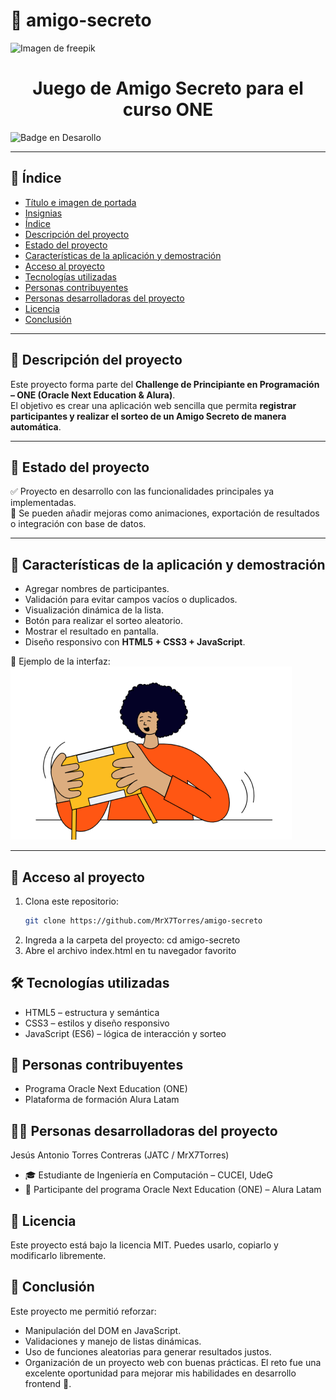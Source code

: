 # 🎁 amigo-secreto  
![Imagen de freepik](https://github.com/user-attachments/assets/64b81949-827e-4467-81d5-9ccb24e0eb26)  
<h1 align="center"> Juego de Amigo Secreto para el curso ONE </h1>  

![Badge en Desarollo](https://img.shields.io/badge/STATUS-FINALIZADO-green)  

---

## 📑 Índice  
* [Título e imagen de portada](#-amigo-secreto)  
* [Insignias](#insignias)  
* [Índice](#-índice)  
* [Descripción del proyecto](#-descripción-del-proyecto)  
* [Estado del proyecto](#-estado-del-proyecto)  
* [Características de la aplicación y demostración](#-características-de-la-aplicación-y-demostración)  
* [Acceso al proyecto](#-acceso-al-proyecto)  
* [Tecnologías utilizadas](#-tecnologías-utilizadas)  
* [Personas contribuyentes](#-personas-contribuyentes)  
* [Personas desarrolladoras del proyecto](#-personas-desarrolladoras-del-proyecto)  
* [Licencia](#-licencia)  
* [Conclusión](#-conclusión)  

---

## 📖 Descripción del proyecto  

Este proyecto forma parte del **Challenge de Principiante en Programación – ONE (Oracle Next Education & Alura)**.  
El objetivo es crear una aplicación web sencilla que permita **registrar participantes y realizar el sorteo de un Amigo Secreto de manera automática**.  

---

## 📌 Estado del proyecto  

✅ Proyecto en desarrollo con las funcionalidades principales ya implementadas.  
🚀 Se pueden añadir mejoras como animaciones, exportación de resultados o integración con base de datos.  

---

## 🎯 Características de la aplicación y demostración  

- Agregar nombres de participantes.  
- Validación para evitar campos vacíos o duplicados.  
- Visualización dinámica de la lista.  
- Botón para realizar el sorteo aleatorio.  
- Mostrar el resultado en pantalla.  
- Diseño responsivo con **HTML5 + CSS3 + JavaScript**.  

📸 Ejemplo de la interfaz:  
![Imagen representativa](assets/amigo-secreto.png)  

---

## 🔗 Acceso al proyecto  

1. Clona este repositorio:  
   ```bash
   git clone https://github.com/MrX7Torres/amigo-secreto
2. Ingreda a la carpeta del proyecto:
   cd amigo-secreto
3. Abre el archivo index.html en tu navegador favorito

## 🛠️ Tecnologías utilizadas

- HTML5 – estructura y semántica
- CSS3 – estilos y diseño responsivo
- JavaScript (ES6) – lógica de interacción y sorteo

## 👥 Personas contribuyentes

- Programa Oracle Next Education (ONE)
- Plataforma de formación Alura Latam

## 👨‍💻 Personas desarrolladoras del proyecto

Jesús Antonio Torres Contreras (JATC / MrX7Torres)

- 🎓 Estudiante de Ingeniería en Computación – CUCEI, UdeG
- 💼 Participante del programa Oracle Next Education (ONE) – Alura Latam

## 📜 Licencia

Este proyecto está bajo la licencia MIT.
Puedes usarlo, copiarlo y modificarlo libremente.

## 🏁 Conclusión

Este proyecto me permitió reforzar:
- Manipulación del DOM en JavaScript.
- Validaciones y manejo de listas dinámicas.
- Uso de funciones aleatorias para generar resultados justos.
- Organización de un proyecto web con buenas prácticas.
El reto fue una excelente oportunidad para mejorar mis habilidades en desarrollo frontend 🚀.
